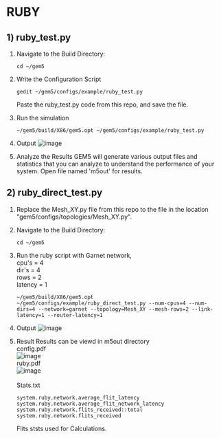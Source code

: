 # RUBY

## 1) ruby_test.py

1) Navigate to the Build Directory:
   ```
   cd ~/gem5
   ```
2) Write the Configuration Script
   ```
   gedit ~/gem5/configs/example/ruby_test.py
   ```

   Paste the ruby_test.py code from this repo, and save the file.

3) Run the simulation
   ```
   ~/gem5/build/X86/gem5.opt ~/gem5/configs/example/ruby_test.py 
   ```
4) Output
   ![image](https://github.com/user-attachments/assets/f27eb63c-602a-4f30-9a9e-2c702d23a0f3)

5) Analyze the Results
   GEM5 will generate various output files and statistics that you can analyze to understand the performance of your system.
   Open file named 'm5out' for results.


## 2) ruby_direct_test.py

1) Replace the Mesh_XY.py file from this repo to the file in the location "gem5/configs/topologies/Mesh_XY.py".
2) Navigate to the Build Directory:
   ```
   cd ~/gem5
   ```
3) Run the ruby script with Garnet network, <br>
   cpu's = 4 <br>
   dir's = 4 <br>
   rows = 2 <br>
   latency = 1 <br>

   ```
   ~/gem5/build/X86/gem5.opt ~/gem5/configs/example/ruby_direct_test.py --num-cpus=4 --num-dirs=4 --network=garnet --topology=Mesh_XY --mesh-rows=2 --link-latency=1 --router-latency=1
   ```
4) Output
   ![image](https://github.com/user-attachments/assets/4af03ef4-4ec9-4866-88f5-ac24018f99da)

5) Result
   Results can be viewd in m5out directory <br>
   config.pdf <br>
   ![image](https://github.com/user-attachments/assets/e6f9c5f6-8c93-4870-8bb8-e4d6d1a7e899)
   <br>
   ruby.pdf<br>
   ![image](https://github.com/user-attachments/assets/5aa3ae8b-8880-4ad7-b355-65be9b9e5bcc)
   <br>
   <br>
   Stats.txt
   ```
   system.ruby.network.average_flit_latency
   system.ruby.network.average_flit_network_latency
   system.ruby.network.flits_received::total
   system.ruby.network.flits_received 
   ```
   Flits ststs used for Calculations.



   

